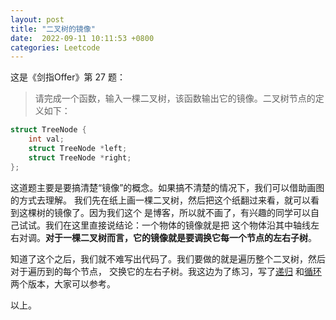 ```yaml
---
layout: post
title: "二叉树的镜像"
date:  2022-09-11 10:11:53 +0800
categories: Leetcode
---
```


这是《剑指Offer》第 27 题：
> 请完成一个函数，输入一棵二叉树，该函数输出它的镜像。二叉树节点的定义如下：
```c
struct TreeNode {  
    int val;
    struct TreeNode *left;
    struct TreeNode *right;
};
```

这道题主要是要搞清楚“镜像”的概念。如果搞不清楚的情况下，我们可以借助画图的方式去理解。
我们先在纸上画一棵二叉树，然后把这个纸翻过来看，就可以看到这棵树的镜像了。因为我们这个
是博客，所以就不画了，有兴趣的同学可以自己试试。我们在这里直接说结论：一个物体的镜像就是把
这个物体沿其中轴线左右对调。**对于一棵二叉树而言，它的镜像就是要调换它每一个节点的左右子树**。

知道了这个之后，我们就不难写出代码了。我们要做的就是遍历整个二叉树，然后对于遍历到的每个节点，
交换它的左右子树。我这边为了练习，写了[递归](https://leetcode.cn/submissions/detail/360359245/)
和[循环](https://leetcode.cn/submissions/detail/360509060/)两个版本，大家可以参考。

以上。
